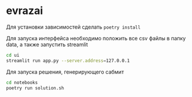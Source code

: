 # evrazai

Для установки зависимостей сделать ```poetry install```

Для запуска интерфейса необходимо положить все csv файлы в папку data, а также запустить streamlit


```bash
cd ui
streamlit run app.py --server.address=127.0.0.1
```

Для запуска решения, генерирующего сабмит
```bash
cd notebooks
poetry run solution.sh
```